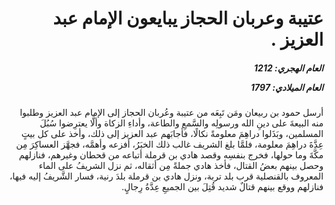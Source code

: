 <h1 dir="rtl">عتيبة وعربان الحجاز يبايعون الإمام عبد العزيز .</h1>

<h5 dir="rtl">العام الهجري:  1212

العام الميلادي: 1797

</h5>

<p dir="rtl">أرسل حمود بن ربيعان ومَن تَبِعَه من عتيبة وعُربان الحجاز إلى الإمام عبد العزيز وطلبوا منه البيعةَ على دينِ الله ورسولِه والسَّمعِ والطاعة، وأداءِ الزكاة وألَّا يعترِضوا سُبُلَ المسلمين، وبَذَلوا دراهِمَ معلومةً نكالًا، فأجابَهم عبد العزيز إلى ذلك، وأخذ على كل بيتٍ عِدَّةَ دراهِمَ معلومة، فلمَّا بلغ الشريف غالب ذلك الخبَرُ، أفزعه وأهمَّه، فجهَّز العساكِرَ مِن مكَّةَ وما حولها، فخرج بنفسِه وقصد هادي بن قرملة أتباعه من قحطان وغيرهم، فنازلهم وحصل بينهم بعضُ القتال، فأخذ هادي جملةً مِن أثقاله، ثم نزل الشريفُ على الماء المعروف بالقنصلية قرب بلد تربة، ونزل هادي بن قرملة بلدَ رنية، فسار الشَّريفُ إليه فيها، فنازلهم ووقع بينهم قتالٌ شديد قُتِلَ بين الجميعِ عِدَّةُ رِجالٍ.</p></br>
